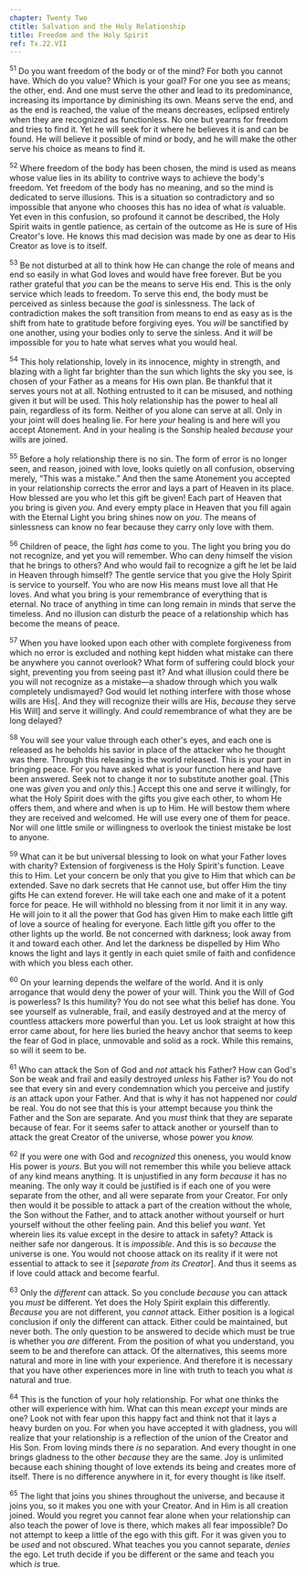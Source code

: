```yaml
---
chapter: Twenty Two
ctitle: Salvation and the Holy Relationship
title: Freedom and the Holy Spirit
ref: Tx.22.VII
---
```


<sup>51</sup> Do you want freedom of the body or of the mind? For both you cannot
have. Which do you value? Which is your goal? For one you see as means;
the other, end. And one must serve the other and lead to its
predominance, increasing its importance by diminishing its own. Means
serve the end, and as the end is reached, the value of the means
decreases, eclipsed entirely when they are recognized as functionless.
No one but yearns for freedom and tries to find it. Yet he will seek for
it where he believes it is and can be found. He will believe it possible
of mind or body, and he will make the other serve his choice as means to
find it.

<sup>52</sup> Where freedom of the body has been chosen, the mind is used as means
whose value lies in its ability to contrive ways to achieve the body's
freedom. Yet freedom of the body has no meaning, and so the mind is
dedicated to serve illusions. This is a situation so contradictory and
so impossible that anyone who chooses this has no idea of what *is*
valuable. Yet even in this confusion, so profound it cannot be
described, the Holy Spirit waits in gentle patience, as certain of the
outcome as He is sure of His Creator's love. He knows this mad decision
was made by one as dear to His Creator as love is to itself.

<sup>53</sup> Be not disturbed at all to think how He can change the role of means
and end so easily in what God loves and would have free forever. But be
you rather grateful that *you* can be the means to serve His end. This
is the only service which leads to freedom. To serve this end, the body
must be perceived as sinless because the *goal* is sinlessness. The lack
of contradiction makes the soft transition from means to end as easy as
is the shift from hate to gratitude before forgiving eyes. You *will* be
sanctified by one another, using your bodies only to serve the sinless.
And it *will* be impossible for you to hate what serves what you would
heal.

<sup>54</sup> This holy relationship, lovely in its innocence, mighty in strength,
and blazing with a light far brighter than the sun which lights the sky
you see, is chosen of your Father as a means for His own plan. Be
thankful that it serves yours not at all. Nothing entrusted to it can be
misused, and nothing given it but will be used. This holy relationship
has the power to heal all pain, regardless of its form. Neither of you
alone can serve at all. Only in your joint will does healing lie. For
here *your* healing is and here will you accept Atonement. And in your
healing is the Sonship healed *because* your wills are joined.

<sup>55</sup> Before a holy relationship there is no sin. The form of error is no
longer seen, and reason, joined with love, looks quietly on all
confusion, observing merely, “This was a mistake.” And then the same
Atonement you accepted in your relationship corrects the error and lays
a part of Heaven in its place. How blessed are you who let this gift be
given! Each part of Heaven that you bring is given *you*. And every
empty place in Heaven that you fill again with the Eternal Light you
bring shines now on *you*. The means of sinlessness can know no fear
because they carry only love with them.

<sup>56</sup> Children of peace, the light *has* come to you. The light you bring
you do not recognize, and yet you will remember. Who can deny himself
the vision that he brings to others? And who would fail to recognize a
gift he let be laid in Heaven through himself? The gentle service that
you give the Holy Spirit is service to yourself. You who are now His
means must love all that He loves. And what you bring is your
remembrance of everything that is eternal. No trace of anything in time
can long remain in minds that serve the timeless. And no illusion can
disturb the peace of a relationship which has become the means of peace.

<sup>57</sup> When you have looked upon each other with complete forgiveness from
which no error is excluded and nothing kept hidden what mistake can
there be anywhere you cannot overlook? What form of suffering could
block your sight, preventing you from seeing past it? And what illusion
could there be you will not recognize as a mistake—a shadow through
which you walk completely undismayed? God would let nothing interfere
with those whose wills are His\[. And they will recognize their wills
are His, *because* they serve His Will\] and serve it willingly. And
*could* remembrance of what they are be long delayed?

<sup>58</sup> You will see your value through each other's eyes, and each one is
released as he beholds his savior in place of the attacker who he
thought was there. Through this releasing is the world released. This is
your part in bringing peace. For you have asked what is your function
here and have been answered. Seek not to change it nor to substitute
another goal. \[This one was *given* you and *only* this.\] Accept this
one and serve it willingly, for what the Holy Spirit does with the gifts
you give each other, to whom He offers them, and where and when is up to
Him. He will bestow them where they are received and welcomed. He will
use every one of them for peace. Nor will one little smile or
willingness to overlook the tiniest mistake be lost to anyone.

<sup>59</sup> What can it be but universal blessing to look on what your Father
loves with charity? Extension of forgiveness is the Holy Spirit's
function. Leave this to Him. Let your concern be only that you give to
Him that which can *be* extended. Save no dark secrets that He cannot
use, but offer Him the tiny gifts He can extend forever. He will take
each one and make of it a potent force for peace. He will withhold no
blessing from it nor limit it in any way. He will join to it all the
power that God has given Him to make each little gift of love a source
of healing for everyone. Each little gift you offer to the other lights
up the world. Be not concerned with darkness; look away from it and
toward each other. And let the darkness be dispelled by Him Who knows
the light and lays it gently in each quiet smile of faith and confidence
with which you bless each other.

<sup>60</sup> On your learning depends the welfare of the world. And it is only
arrogance that would deny the power of your will. Think you the Will of
God is powerless? Is this humility? You do not see what this belief has
done. You see yourself as vulnerable, frail, and easily destroyed and at
the mercy of countless attackers more powerful than you. Let us look
straight at how this error came about, for here lies buried the heavy
anchor that seems to keep the fear of God in place, unmovable and solid
as a rock. While this remains, so will it seem to be.

<sup>61</sup> Who can attack the Son of God and *not* attack his Father? How can
God's Son be weak and frail and easily destroyed *unless* his Father is?
You do not see that every sin and every condemnation which you perceive
and justify *is* an attack upon your Father. And that is why it has not
happened nor *could* be real. You do not see that this is your attempt
because you think the Father and the Son are separate. And you *must*
think that they are separate because of fear. For it seems safer to
attack another or yourself than to attack the great Creator of the
universe, whose power you *know.*

<sup>62</sup> If you were one with God and *recognized* this oneness, you would
know His power is *yours*. But you will not remember this while you
believe attack of any kind means anything. It is unjustified in any form
*because* it has no meaning. The only way it could be justified is if
each one of you were separate from the other, and all were separate from
your Creator. For only then would it be possible to attack a part of the
creation without the whole, the Son without the Father, and to attack
another without yourself or hurt yourself without the other feeling
pain. And this belief you *want*. Yet wherein lies its value except in
the desire to attack in safety? Attack is neither safe nor dangerous. It
is *impossible*. And this is so *because* the universe is one. You would
not choose attack on its reality if it were not essential to attack to
see it \[*separate from its Creator*\]. And thus it seems as if love
could attack and become fearful.

<sup>63</sup> Only the *different* can attack. So you conclude *because* you can
attack you *must* be different. Yet does the Holy Spirit explain this
differently. *Because* you are not different, you *cannot* attack.
Either position is a logical conclusion if only the different can
attack. Either could be maintained, but never both. The only question to
be answered to decide which must be true is whether you *are* different.
From the position of what you understand, you seem to be and therefore
can attack. Of the alternatives, this seems more natural and more in
line with your experience. And therefore it is necessary that you have
other experiences more in line with truth to teach you what *is* natural
and true.

<sup>64</sup> This is the function of your holy relationship. For what one thinks
the other will experience with him. What can this mean *except* your
minds are one? Look not with fear upon this happy fact and think not
that it lays a heavy burden on you. For when you have accepted it with
gladness, you will realize that your relationship is a reflection of the
union of the Creator and His Son. From loving minds there *is* no
separation. And every thought in one brings gladness to the other
*because* they are the same. Joy is unlimited because each shining
thought of love extends its being and creates more of itself. There is
no difference anywhere in it, for every thought is like itself.

<sup>65</sup> The light that joins you shines throughout the universe, and because
it joins you, so it makes you one with your Creator. And in Him is all
creation joined. Would you regret you cannot fear alone when your
relationship can also teach the power of love is there, which makes all
fear impossible? Do not attempt to keep a little of the ego with this
gift. For it was given you to be *used* and not obscured. What teaches
you you cannot separate, *denies* the ego. Let truth decide if you be
different or the same and teach you which *is* true.


